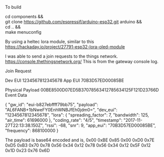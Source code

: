 To build

cd components && \
git clone https://github.com/espressif/arduino-esp32.git arduino && \
cd .. && \
make menuconfig

By using a heltec lora module, similar to this
https://hackaday.io/project/27791-esp32-lora-oled-module


I was able to send a join requests to the things network.
https://console.thethingsnetwork.org/
This is from the gateway console log.

Join Request

Dev EUI
1234567812345678
App EUI
70B3D57ED00085BE

Physical Payload
00BE8500D07ED5B37078563412785634125F121D23766D
Event Data


{
  "gw_id": "eui-b827ebffff79bb75",
  "payload": "AL6FANB+1bNweFY0EnhWNBJfEh0jdm0=",
  "dev_eui": "1234567812345678",
  "lora": {
    "spreading_factor": 7,
    "bandwidth": 125,
    "air_time": 61696000
  },
  "coding_rate": "4/5",
  "timestamp": "2017-11-27T22:13:38.150Z",
  "rssi": -68,
  "snr": 9,
  "app_eui": "70B3D57ED00085BE",
  "frequency": 868100000
}


The payload is base64 encoded and is,
0x00 0xBE 0x85 0x00 0xD0 0x7E 0xD5 0xB3 0x70 0x78 0x56 0x34 0x12 0x78 0x56 0x34 0x12 0x5F 0x12 0x1D 0x23 0x76 0x6D
